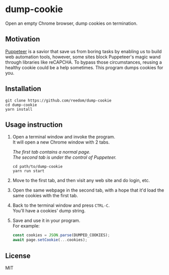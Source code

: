 dump-cookie
===========

Open an empty Chrome browser, dump cookies on termination.

Motivation
----------

[Puppeteer][] is a savior that save us from boring tasks by enabling us to build web automation tools, however, some sites block Puppeteer's magic wand through libraries like reCAPCHA.
To bypass those circumstances, reusing a healthy cookie could be a help sometimes.
This program dumps cookies for you.

[Puppeteer]: https://pptr.dev/

Installation
------------

    git clone https://github.com/reedom/dump-cookie
    cd dump-cookie
    yarn install
    

Usage instruction
-----------------

1. Open a terminal window and invoke the program.  
   It will open a new Chrome window with 2 tabs.  

   _The first tab contains a normal page._  
   _The second tab is under the control of Puppeteer._

    ```shell
    cd path/to/dump-cookie
    yarn run start
    ```



2. Move to the first tab, and then visit any web site and do login, etc.
3. Open the same webpage in the second tab, with a hope that it'd load the same cookies with the first tab.
4. Back to the terminal window and press `CTRL-C`.  
   You'll have a cookies' dump string.
5. Save and use it in your program.  
   For example:  

    ```javascript
    const cookies = JSON.parse(DUMPED_COOKIES);
    await page.setCookie(...cookies);
    ```

License
-------

MIT


